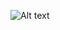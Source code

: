 

![Alt text](http://datos/local/mmoureperez/NetBeansProjects/Miapp2/diagrama.png?raw=true "Diagrama")